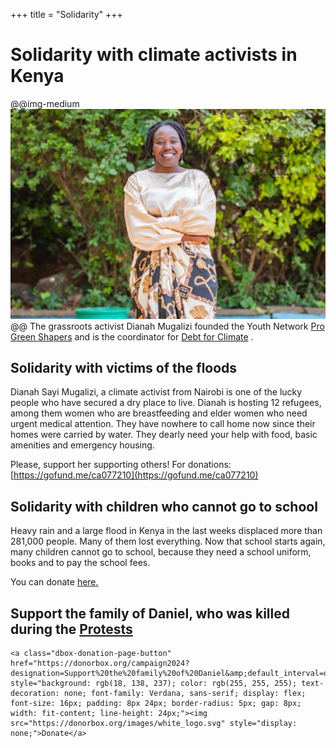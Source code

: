 +++
title = "Solidarity"
+++

# Solidarity with climate activists in Kenya
@@img-medium ![alt](/assets/dianah.jpeg) @@
The grassroots activist Dianah Mugalizi founded the Youth Network [Pro Green Shapers](https://youthcollective.restlessdevelopment.org/organisation/pro-green-shapers/) and is the coordinator for [Debt for Climate](https://www.debtforclimate.org/) . 

## Solidarity with victims of the floods
Dianah Sayi Mugalizi, a climate activist from Nairobi is one of the lucky people who have secured a dry place to live. Dianah is hosting 12 refugees, among them women who are breastfeeding and elder women who need urgent medical attention. They have nowhere to call home now since their homes were carried by water. They dearly need your help with food, basic amenities and emergency housing.

Please, support her supporting others! For donations: [https://gofund.me/ca077210](https://gofund.me/ca077210)

## Solidarity with children who cannot go to school
Heavy rain and a large flood in Kenya in the last weeks displaced more than 281,000 people. Many of them lost everything. Now that school starts again, many children cannot go to school, because they need a school uniform, books and to pay the school fees.

You can donate [here.](https://gofund.me/508e041b)

## Support the family of Daniel, who was killed during the  [Protests](/protests/)

~~~
<a class="dbox-donation-page-button" href="https://donorbox.org/campaign2024?designation=Support%20the%20family%20of%20Daniel&amp;default_interval=o" style="background: rgb(18, 138, 237); color: rgb(255, 255, 255); text-decoration: none; font-family: Verdana, sans-serif; display: flex; font-size: 16px; padding: 8px 24px; border-radius: 5px; gap: 8px; width: fit-content; line-height: 24px;"><img src="https://donorbox.org/images/white_logo.svg" style="display: none;">Donate</a>
~~~


